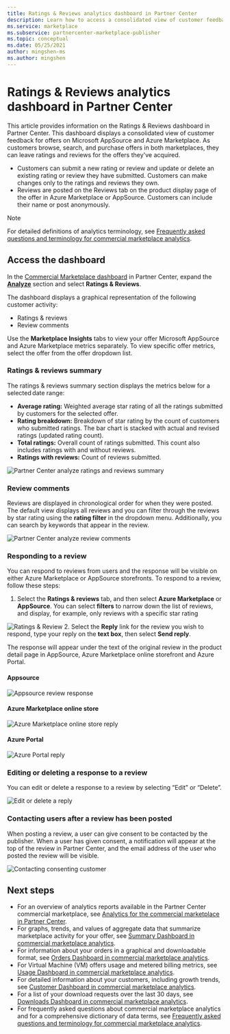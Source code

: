 ```yaml
---
title: Ratings & Reviews analytics dashboard in Partner Center
description: Learn how to access a consolidated view of customer feedback for your offers on Microsoft AppSource and Azure Marketplace.
ms.service: marketplace 
ms.subservice: partnercenter-marketplace-publisher
ms.topic: conceptual
ms.date: 05/25/2021
author: mingshen-ms
ms.author: mingshen
---
```


# Ratings & Reviews analytics dashboard in Partner Center

This article provides information on the Ratings & Reviews dashboard in Partner Center. This dashboard displays a consolidated view of customer feedback for offers on Microsoft AppSource and Azure Marketplace. As customers browse, search, and purchase offers in both marketplaces, they can leave ratings and reviews for the offers they've acquired.

- Customers can submit a new rating or review and update or delete an existing rating or review they have submitted. Customers can make changes only to the ratings and reviews they own.  
- Reviews are posted on the Reviews tab on the product display page of the offer in Azure Marketplace or AppSource. Customers can include their name or post anonymously.  

>[!NOTE]
> For detailed definitions of analytics terminology, see [Frequently asked questions and terminology for commercial marketplace analytics](../analytics-faq.md).

## Access the dashboard

In the [Commercial Marketplace dashboard](https://partner.microsoft.com/dashboard/commercial-marketplace/overview) in Partner Center, expand the **[Analyze](https://partner.microsoft.com/dashboard/commercial-marketplace/analytics/summary)** section and select **Ratings & Reviews**.

The dashboard displays a graphical representation of the following customer activity:

- Ratings & reviews  
- Review comments

Use the **Marketplace Insights** tabs to view your offer Microsoft AppSource and Azure Marketplace metrics separately. To view specific offer metrics, select the offer from the offer dropdown list.

### Ratings & reviews summary

The ratings & reviews summary section displays the metrics below for a selected date range:

- **Average rating:** Weighted average star rating of all the ratings submitted by customers for the selected offer.
- **Rating breakdown:** Breakdown of star rating by the count of customers who submitted ratings. The bar chart is stacked with actual and revised ratings (updated rating count).
- **Total ratings:** Overall count of ratings submitted. This count also includes ratings with and without reviews.
- **Ratings with reviews:** Count of reviews submitted.

![Partner Center analyze ratings and reviews summary](./media/analyze-ratings-summary.png)

### Review comments

Reviews are displayed in chronological order for when they were posted. The default view displays all reviews and you can filter through the reviews by star rating using the **rating filter** in the dropdown menu. Additionally, you can search by keywords that appear in the review.  

![Partner Center analyze review comments](./media/analyze-reviews.png)

### Responding to a review

You can respond to reviews from users and the response will be visible on either Azure Marketplace or AppSource storefronts. To respond to a review, follow these steps:

1. Select the **Ratings & reviews** tab, and then select **Azure Marketplace** or **AppSource**. You can select **filters** to narrow down the list of reviews, and display, for example, only reviews with a specific star rating

![Ratings & Review](./media/marketplace-publisher-guide-rating-reviews/ratings_and_reviews.png)
2. Select the **Reply** link for the review you wish to respond, type your reply on the **text box**, then select **Send reply**.

The response will appear under the text of the original review in the product detail page in AppSource, Azure Marketplace online storefront and Azure Portal.

#### Appsource

![Appsource review response](./media/marketplace-publisher-guide-rating-reviews/ratings_and_reviews.png)

#### Azure Marketplace online store

![Azure Marketplace online store reply](./media/marketplace-publisher-guide-rating-reviews/az-mp-online-store.png)

#### Azure Portal

![Azure Portal reply](./media/marketplace-publisher-guide-rating-reviews/az-mp-online-store.png)

### Editing or deleting a response to a review

You can edit or delete a response to a review by selecting “Edit” or “Delete”.

![Edit or delete a reply](./media/marketplace-publisher-guide-rating-reviews/edit-or-delete-reply.png)

### Contacting users after a review has been posted

When posting a review, a user can give consent to be contacted by the publisher. When a user has given consent, a notification will appear at the top of the review in Partner Center, and the email address of the user who posted the review will be visible.

![Contacting consenting customer](./media/marketplace-publisher-guide-rating-reviews/contacting-consenting-customer.png)

## Next steps

- For an overview of analytics reports available in the Partner Center commercial marketplace, see [Analytics for the commercial marketplace in Partner Center](./analytics.md).
- For graphs, trends, and values of aggregate data that summarize marketplace activity for your offer, see [Summary Dashboard in commercial marketplace analytics](../summary-dashboard.md).
- For information about your orders in a graphical and downloadable format, see [Orders Dashboard in commercial marketplace analytics](../orders-dashboard.md).
- For Virtual Machine (VM) offers usage and metered billing metrics, see [Usage Dashboard in commercial marketplace analytics](../usage-dashboard.md).
- For detailed information about your customers, including growth trends, see [Customer Dashboard in commercial marketplace analytics](../customer-dashboard.md).
- For a list of your download requests over the last 30 days, see [Downloads Dashboard in commercial marketplace analytics](./downloads-dashboard.md).
- For frequently asked questions about commercial marketplace analytics and for a comprehensive dictionary of data terms, see [Frequently asked questions and terminology for commercial marketplace analytics](../analytics-faq.md).